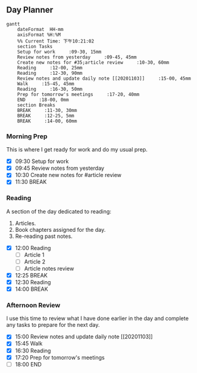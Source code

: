 ## Day Planner
```mermaid
gantt
    dateFormat  HH-mm
    axisFormat %H:%M
    %% Current Time: 下午10:21:02
    section Tasks
    Setup for work     :09-30, 15mm
    Review notes from yesterday     :09-45, 45mm
    Create new notes for #35;article review     :10-30, 60mm
    Reading     :12-00, 25mm
    Reading     :12-30, 90mm
    Review notes and update daily note [[20201103]]     :15-00, 45mm
    Walk     :15-45, 45mm
    Reading     :16-30, 50mm
    Prep for tomorrow's meetings     :17-20, 40mm
    END     :18-00, 0mm
    section Breaks
    BREAK     :11-30, 30mm
    BREAK     :12-25, 5mm
    BREAK     :14-00, 60mm
```

### Morning Prep

This is where I get ready for work and do my usual prep.

- [x] 09:30 Setup for work
- [x] 09:45 Review notes from yesterday
- [x] 10:30 Create new notes for #article review
- [x] 11:30 BREAK

### Reading

A section of the day dedicated to reading:

1. Articles.
2. Book chapters assigned for the day.
3. Re-reading past notes.
   
- [x] 12:00 Reading
  - [ ] Article 1
  - [ ] Article 2
  - [ ] Article notes review
- [x] 12:25 BREAK
- [x] 12:30 Reading
- [x] 14:00 BREAK

### Afternoon Review

I use this time to review what I have done earlier in the day and complete any tasks to prepare for the next day.

- [x] 15:00 Review notes and update daily note [[20201103]]
- [x] 15:45 Walk
- [x] 16:30 Reading
- [x] 17:20 Prep for tomorrow's meetings
- [ ] 18:00 END